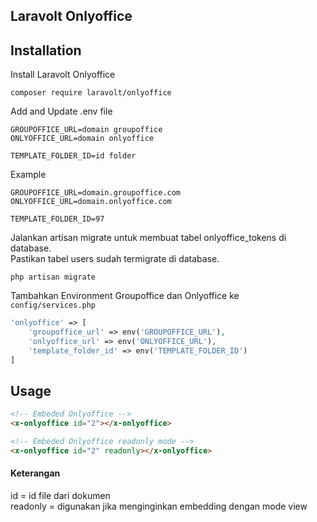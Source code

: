 ## Laravolt Onlyoffice

## Installation

Install Laravolt Onlyoffice
```
composer require laravolt/onlyoffice
```

Add and Update .env file
```
GROUPOFFICE_URL=domain groupoffice
ONLYOFFICE_URL=domain onlyoffice

TEMPLATE_FOLDER_ID=id folder
```

Example
```
GROUPOFFICE_URL=domain.groupoffice.com
ONLYOFFICE_URL=domain.onlyoffice.com

TEMPLATE_FOLDER_ID=97
```

Jalankan artisan migrate untuk membuat tabel onlyoffice_tokens di database.\
Pastikan tabel users sudah termigrate di database.
```
php artisan migrate
```

Tambahkan Environment Groupoffice dan Onlyoffice ke `config/services.php`
```php
'onlyoffice' => [
    'groupoffice_url' => env('GROUPOFFICE_URL'),
    'onlyoffice_url' => env('ONLYOFFICE_URL'),
    'template_folder_id' => env('TEMPLATE_FOLDER_ID')
]
```

## Usage
```html
<!-- Embeded Onlyoffice -->
<x-onlyoffice id="2"></x-onlyoffice>

<!-- Embeded Onlyoffice readonly mode -->
<x-onlyoffice id="2" readonly></x-onlyoffice>
```

#### Keterangan
id = id file dari dokumen\
readonly = digunakan jika menginginkan embedding dengan mode view


